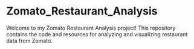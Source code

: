 # Zomato_Restaurant_Analysis

Welcome to my Zomato Restaurant Analysis project!
This repository contains the code and resources for analyzing and visualizing restaurant data from Zomato.
